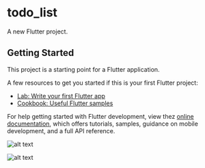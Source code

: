 # todo_list

A new Flutter project.

## Getting Started

This project is a starting point for a Flutter application.

A few resources to get you started if this is your first Flutter project:

- [Lab: Write your first Flutter app](https://docs.flutter.dev/get-started/codelab)
- [Cookbook: Useful Flutter samples](https://docs.flutter.dev/cookbook)

For help getting started with Flutter development, view thez
[online documentation](https://docs.flutter.dev/), which offers tutorials,
samples, guidance on mobile development, and a full API reference.

![alt text](https://drive.google.com/uc?export=view&id=1fCFrDWUwiCK6CVCQCrwWXthcldc-WYkC)

























































![alt text](https://drive.google.com/uc?export=view&id=1KbwMeZMm-h1QC2vPRFNUfKBZfZpbpWKL)
